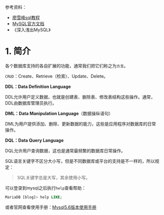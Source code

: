 参考资料：

- [廖雪峰sql教程](https://www.liaoxuefeng.com/wiki/1177760294764384)
- [MySQL官方文档](https://dev.mysql.com/doc/refman/5.5/en/)
- 《深入浅出MySQL》

# 1. 简介

各个数据库支持的各自扩展的功能，通常我们把它们称之为`方言`。



`CRUD`：Create、Retrieve（检索）、Update、Delete。



**DDL：Data Definition Language**

DDL允许用户定义数据，也就是创建表、删除表、修改表结构这些操作。通常，DDL由数据库管理员执行。

**DML：Data Manipulation Language**（数据操纵语句）

DML为用户提供添加、删除、更新数据的能力，这些是应用程序对数据库的日常操作。

**DQL：Data Query Language**

DQL允许用户查询数据，这也是通常最频繁的数据库日常操作。



SQL语言关键字不区分大小写，但是不同数据库或平台的支持是不一样的，所以规定：

> SQL关键字总是大写，其余使用小写。



可以登录到mysql之后执行`help`查看帮助：

```sql
MariaDB [blog]> help LIKE;
```

或者官网查看使用手册：[Mysql5.6版本使用手册](https://dev.mysql.com/doc/refman/5.6/en/preface.html)

